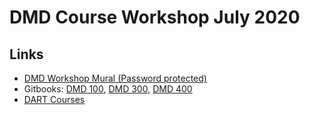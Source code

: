 # DMD Course Workshop July 2020

## Links

- [DMD Workshop Mural \(Password protected\)](https://app.mural.co/t/dmd3028/m/dmd3028/1594826042167/3ff99ecc8d824187d4f877dc64fb8b6acee316f3)
- Gitbooks: [DMD 100](https://dmd-program.github.io/dmd-100-su19/), [DMD 300](https://dmd-program.github.io/dmd-300-sp20/), [DMD 400](https://dmd-program.github.io/dmd-400-sp20/)
- [DART Courses](https://bulletins.psu.edu/undergraduate/colleges/arts-architecture/digital-arts-media-design-bdes/#programrequirementstext)

